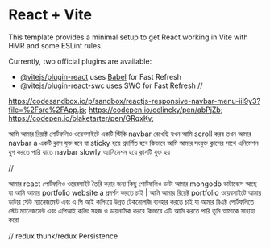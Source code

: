 # React + Vite

This template provides a minimal setup to get React working in Vite with HMR and some ESLint rules.

Currently, two official plugins are available:

- [@vitejs/plugin-react](https://github.com/vitejs/vite-plugin-react/blob/main/packages/plugin-react/README.md) uses [Babel](https://babeljs.io/) for Fast Refresh
- [@vitejs/plugin-react-swc](https://github.com/vitejs/vite-plugin-react-swc) uses [SWC](https://swc.rs/) for Fast Refresh
//

https://codesandbox.io/p/sandbox/reactjs-responsive-navbar-menu-iil9y3?file=%2Fsrc%2FApp.js;
https://codepen.io/celincky/pen/abPjZb;
https://codepen.io/blaketarter/pen/GRqxKv;



<!--  -->
আমি আমার রিয়াক্ট পোর্টফলিও ওয়েবসাইটে একটি স্টিকি navbar রেখেছি যখন আমি scroll করব তখন আমার navbar a  একটি ক্লাস যুক্ত হবে যা sticky  হয়ে প্রদর্শিত হবে কিভাবে আমি আমার সংযুক্ত ক্লাসের সাথে এনিমেশন যুগ করতে পারি যাতে navbar slowly অ্যানিমেশন হয়ে ক্লাসটি যুক্ত হয়
<!-- https://www.emgoto.com/ -->
<!-- https://tanstack.com/query/latest -->
<!-- https://redux-toolkit.js.org/ -->//
আমার react পোর্টফলিও ওয়েবসাইট তৈরি করার জন্য কিছু পোর্টফলিও ডাটা আমার mongodb ডাটাবেসে আছে যা আমি আমার portfolio website a  প্রদর্শন করতে চাই | আমি আমার রিয়েক্ট portfolio ওয়েবসাইটে আমার ডাটার স্টেট ম্যানেজমেন্ট এবং এ পি আই কলিংয়ে উন্নত টেকনোলজি ব্যবহার করতে চাই যা আমার রিএক্ট পোর্টফলিতে স্টেট ম্যানেজমেন্ট এবং এপিআই কলিং সহজ ও ডায়নামিক করবে কিভাবে এটি আমি করতে পারি তুমি আমাকে সাহায্য করো

//
redux thunk/redux Persistence